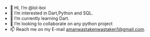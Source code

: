 - 👋 Hi, I’m @lol-boi
- 👀 I’m interested in Dart,Python and SQL.
- 🌱 I’m currently learning Dart.
- 💞️ I’m looking to collaborate on any python project
- 📫 Reach me on my E-mail amanwastakenwastaken1@gmail.com.

<!---
lol-boi/lol-boi is a ✨ special ✨ repository because its `README.md` (this file) appears on your GitHub profile.
You can click the Preview link to take a look at your changes.
--->
